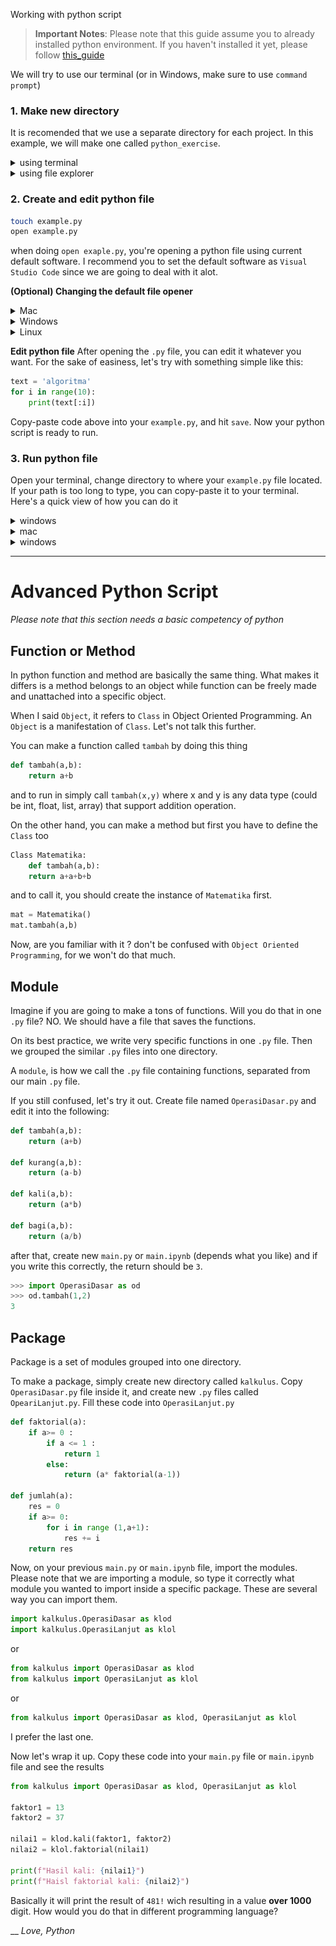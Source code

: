 Working with python script
>**Important Notes**: 
>Please note that this guide assume you to already installed python environment. If you haven't installed it yet, please follow [this_guide](google.com)

We will try to use our terminal (or in Windows, make sure to use `command prompt`)

### 1. Make new directory
It is recomended that we use a separate directory for each project. In this example, we will make one called `python_exercise`. 

<details><summary>using terminal</summary>

Open your terminal, create new directory and enter it
```bash
mkdir python_excercise
cd python_excercise
```
</details>

<details><summary>using file explorer</summary>
Using your file explorer, crete new directory and enter it. 
</details>

### 2. Create and edit python file 

```bash
touch example.py
open example.py
```
when doing `open exaple.py`, you're opening a python file using current default software. I recommend you to set the default software as `Visual Studio Code` since we are going to deal with it alot. 

**(Optional) Changing the default file opener**
<details><summary>Mac</summary>

Using your `Finder` :
- Right click on your .py file 
- Select 'Get Info'
- Open 'Open with' dropdown menu
- Select `Visual Studio Code`

![](res/default-open-mac.png)
</details>

<details><summary>Windows</summary>

Using your `File Explorer`:
- Right click on you .py file 
- Select 'Open WIth'
- Select 'Choose Another App', find `Visual Studio Code` and check it. Check also the 'Always use this app to open `.py` file'
<!-- Todo: Kasih gambar  -->
</details>

<details><summary>Linux</summary>
<!-- Todo: 
- Kasih instruksi 
- Kasih gambar
 -->
</details>

**Edit python file**
After opening the `.py` file, you can edit it whatever you want. For the sake of easiness, let's try with something simple like this: 
```python 
text = 'algoritma'
for i in range(10):
    print(text[:i])
```
Copy-paste code above into your `example.py`, and hit `save`. Now your python script is ready to run. 


### 3. Run python file
Open your terminal, change directory to where your `example.py` file located. If your path is too long to type, you can copy-paste it to your terminal. Here's a quick view of how you can do it 

<details><summary>windows</summary>
</details>

<details><summary>mac</summary>

- On your `Finder`, right click on your `python_exercise` folder
- Hover onto `Copy "python_exercise"` (Don't click)
- hold `option` button to see the `Copy "python_exercise" as pathname`, and click it. You will now have the pathname ino your clipboard. 
- Open your terminal, write `cd <command + v>`. You should now moved into designated directory.
- type`python example.py`and hit enter.
</details>

<details><summary>windows</summary>
</details>
 

___
# Advanced Python Script
*Please note that this section needs a basic competency of python*


## Function or Method
In python function and method are basically the same thing. What makes it differs is a method belongs to an object while function can be freely made and unattached into a specific object. 

When I said `Object`, it refers to `Class` in Object Oriented Programming. An `Object` is a manifestation of `Class`. Let's not talk this further. 

You can make a function called `tambah` by doing this thing
```python 
def tambah(a,b):
    return a+b
```

and to run in simply call `tambah(x,y)` where x and y is any data type (could be int, float, list, array) that support addition operation. 

On the other hand, you can make a method but first you have to define the `Class` too 
```python
Class Matematika:
    def tambah(a,b):
    return a+a+b+b
```

and to call it, you should create the instance of `Matematika` first. 

```python 
mat = Matematika()
mat.tambah(a,b)
```

Now, are you familiar with it ? don't be confused with `Object Oriented Programming`, for we won't do that much. 

## Module
Imagine if you are going to make a tons of functions. Will you do that in one `.py` file? NO. We should have a file that saves the functions. 

On its best practice, we write very specific functions in one `.py` file. Then we grouped the similar `.py` files into one directory. 

A `module`, is how we call the `.py` file containing functions, separated from our main `.py` file. 

If you still confused, let's try it out. Create file named `OperasiDasar.py` and edit it into the following: 
```python 
def tambah(a,b):
    return (a+b) 

def kurang(a,b):
    return (a-b)

def kali(a,b):
    return (a*b)

def bagi(a,b):
    return (a/b)
```

after that, create new `main.py` or `main.ipynb` (depends what you like) and if you write this correctly, the return should be `3`. 

```python
>>> import OperasiDasar as od
>>> od.tambah(1,2)
3
```
## Package
Package is a set of modules grouped into one directory. 

To make a package, simply create new directory called `kalkulus`.
Copy `OperasiDasar.py` file inside it, and create new `.py` files called `OpeariLanjut.py`. Fill these code into `OperasiLanjut.py`

```python 
def faktorial(a):
    if a>= 0 :
        if a <= 1 :
            return 1
        else:
            return (a* faktorial(a-1))

def jumlah(a):
    res = 0
    if a>= 0:
        for i in range (1,a+1):
            res += i 
    return res 
```

Now, on your previous `main.py` or `main.ipynb` file, import the modules. Please note that we are importing a module, so type it correctly what module you wanted to import inside a specific package. These are several way you can import them.
```python 
import kalkulus.OperasiDasar as klod 
import kalkulus.OperasiLanjut as klol
```
or 
```python 
from kalkulus import OperasiDasar as klod
from kalkulus import OperasiLanjut as klol
```
or 
```python 
from kalkulus import OperasiDasar as klod, OperasiLanjut as klol
```

I prefer the last one. 

Now let's wrap it up. Copy these code into your `main.py` file or `main.ipynb` file and see the results
```python
from kalkulus import OperasiDasar as klod, OperasiLanjut as klol

faktor1 = 13
faktor2 = 37

nilai1 = klod.kali(faktor1, faktor2)
nilai2 = klol.faktorial(nilai1)

print(f"Hasil kali: {nilai1}")
print(f"Haisl faktorial kali: {nilai2}")
```
Basically it will print the result of `481!` wich resulting in a value **over 1000** digit. How would you do that in different programming language? 

__
*Love, Python*

